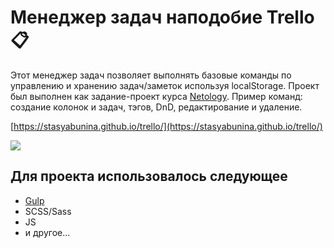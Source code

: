 # Менеджер задач наподобие Trello 📋

Этот менеджер задач позволяет выполнять базовые команды по управлению и хранению задач/заметок используя localStorage. Проект был выполнен как задание-проект курса [Netology](https://netology.ru/). Пример команд: создание колонок и задач, тэгов, DnD, редактирование и удаление.

[https://stasyabunina.github.io/trello/](https://stasyabunina.github.io/trello/)

![](trello.gif)

## Для проекта использовалось следующее
+ [Gulp](https://gulpjs.com/) 
+ SCSS/Sass
+ JS
+ и другое...
